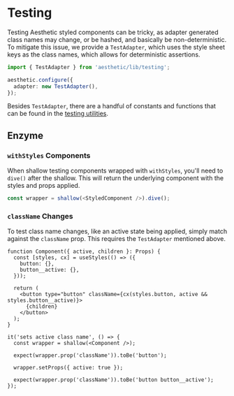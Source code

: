 # Testing

Testing Aesthetic styled components can be tricky, as adapter generated class names may change, or
be hashed, and basically be non-deterministic. To mitigate this issue, we provide a `TestAdapter`,
which uses the style sheet keys as the class names, which allows for deterministic assertions.

```ts
import { TestAdapter } from 'aesthetic/lib/testing';

aesthetic.configure({
  adapter: new TestAdapter(),
});
```

Besides `TestAdapter`, there are a handful of constants and functions that can be found in the
[testing utilities](https://github.com/milesj/aesthetic/blob/master/packages/core/src/testing.ts).

## Enzyme

### `withStyles` Components

When shallow testing components wrapped with `withStyles`, you'll need to `dive()` after the
shallow. This will return the underlying component with the styles and props applied.

```ts
const wrapper = shallow(<StyledComponent />).dive();
```

### `className` Changes

To test class name changes, like an active state being applied, simply match against the `className`
prop. This requires the `TestAdapter` mentioned above.

```tsx
function Component({ active, children }: Props) {
  const [styles, cx] = useStyles(() => ({
    button: {},
    button__active: {},
  }));

  return (
    <button type="button" className={cx(styles.button, active && styles.button__active)}>
      {children}
    </button>
  );
}
```

```tsx
it('sets active class name', () => {
  const wrapper = shallow(<Component />);

  expect(wrapper.prop('className')).toBe('button');

  wrapper.setProps({ active: true });

  expect(wrapper.prop('className')).toBe('button button__active');
});
```
